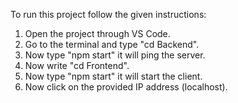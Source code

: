 To run this project follow the given instructions:
1. Open the project through VS Code.
2. Go to the terminal and type "cd Backend".
3. Now type "npm start" it will ping the server.
4. Now write "cd Frontend".
5. Now type "npm start" it will start the client.
6. Now click on the provided IP address (localhost).
